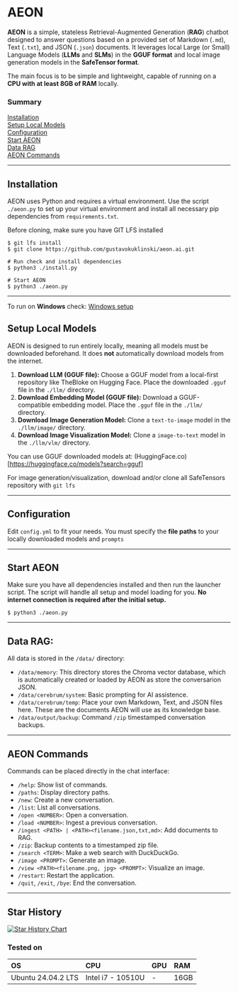 # AEON

**AEON** is a simple, stateless Retrieval-Augmented Generation (**RAG**) chatbot designed to answer questions based on a provided set of Markdown (`.md`), Text (`.txt`), and JSON (`.json`) documents. It leverages local Large (or Small) Language Models (**LLMs** and **SLMs**) in the **GGUF format** and local image generation models in the **SafeTensor format**.

The main focus is to be simple and lightweight, capable of running on a **CPU with at least 8GB of RAM** locally.

### Summary

[Installation](#installation)<br />
[Setup Local Models](#setup-local-models)<br />
[Configuration](#configuration)<br />
[Start AEON](#start-aeon)<br />
[Data RAG](#data-rag)<br />
[AEON Commands](#aeon-commands)<br />

-----

## Installation

AEON uses Python and requires a virtual environment. Use the script `./aeon.py` to set up your virtual environment and install all necessary pip dependencies from `requirements.txt`.

Before cloning, make sure you have GIT LFS installed

```shell
$ git lfs install
$ git clone https://github.com/gustavokuklinski/aeon.ai.git

# Run check and install dependencies
$ python3 ./install.py 

# Start AEON
$ python3 ./aeon.py
```
-----

To run on **Windows** check: [Windows setup](https://github.com/gustavokuklinski/aeon.ai/blob/main/docs/WINDOWS.md)

## Setup Local Models

AEON is designed to run entirely locally, meaning all models must be downloaded beforehand. It does **not** automatically download models from the internet.

1.  **Download LLM (GGUF file):** Choose a GGUF model from a local-first repository like TheBloke on Hugging Face. Place the downloaded `.gguf` file in the `./llm/` directory.
2.  **Download Embedding Model (GGUF file):** Download a GGUF-compatible embedding model. Place the `.gguf` file in the `./llm/` directory.
3.  **Download Image Generation Model:** Clone a `text-to-image` model in the `./llm/image/` directory.
3.  **Download Image Visualization Model:** Clone a `image-to-text` model in the `./llm/vlm/` directory.

You can use GGUF downloaded models at:
(HuggingFace.co)[https://huggingface.co/models?search=gguf]

For image generation/visualization, download and/or clone all SafeTensors repository with `git lfs`

-----

## Configuration

Edit `config.yml` to fit your needs. You must specify the **file paths** to your locally downloaded models and `prompts`

-----

## Start AEON

Make sure you have all dependencies installed and then run the launcher script. The script will handle all setup and model loading for you. **No internet connection is required after the initial setup.**

```shell
$ python3 ./aeon.py
```

-----

## Data RAG:

All data is stored in the `/data/` directory:

  * `/data/memory`: This directory stores the Chroma vector database, which is automatically created or loaded by AEON as store the conversarion JSON.
  * `/data/cerebrum/system`: Basic prompting for AI assistence.
  * `/data/cerebrum/temp`: Place your own Markdown, Text, and JSON files here. These are the documents AEON will use as its knowledge base.
  * `/data/output/backup`: Command `/zip` timestamped conversation backups.

-----

## AEON Commands

Commands can be placed directly in the chat interface:

* `/help`: Show list of commands.
* `/paths`: Display directory paths.
* `/new`: Create a new conversation.
* `/list`: List all conversations.
* `/open <NUMBER>`: Open a conversation.
* `/load <NUMBER>`: Ingest a previous conversation.
* `/ingest <PATH> | <PATH><filename.json,txt,md>`: Add documents to RAG.
* `/zip`: Backup contents to a timestamped zip file.
* `/search <TERM>`: Make a web search with DuckDuckGo.
* `/image <PROMPT>`: Generate an image.
* `/view <PATH><filename.png, jpg> <PROMPT>`: Visualize an image.
* `/restart`: Restart the application.
* `/quit`, `/exit`, `/bye`: End the conversation.

-----

## Star History

[![Star History Chart](https://api.star-history.com/svg?repos=gustavokuklinski/aeon.ai&type=Date)](https://www.star-history.com/#gustavokuklinski/aeon.ai&Date)

### Tested on

| OS | CPU | GPU | RAM |
|:---|:---|:---|:---|
| Ubuntu 24.04.2 LTS | Intel i7 - 10510U | - | 16GB |